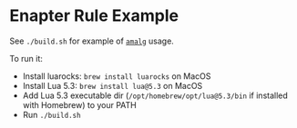 # Enapter Rule Example

See `./build.sh` for example of [`amalg`](https://github.com/siffiejoe/lua-amalg) usage.

To run it:

- Install luarocks: `brew install luarocks` on MacOS
- Install Lua 5.3: `brew install lua@5.3` on MacOS
- Add Lua 5.3 executable dir (`/opt/homebrew/opt/lua@5.3/bin` if installed with Homebrew) to your PATH
- Run `./build.sh`
